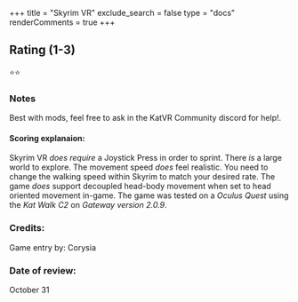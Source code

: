 +++
title = "Skyrim VR"
exclude_search = false
type = "docs"
renderComments = true
+++

## Rating (1-3)
⭐⭐

### Notes
Best with mods, feel free to ask in the KatVR Community discord for help!.

#### Scoring explanaion:
Skyrim VR *does require* a Joystick Press in order to sprint.
There *is* a large world to explore.
The movement speed *does* feel realistic. You need to change the walking speed within Skyrim to match your desired rate.
The game *does* support decoupled head-body movement when set to head oriented movement in-game.
The game was tested on a *Oculus Quest* using the *Kat Walk C2* on *Gateway version 2.0.9*.

### Credits:
Game entry by: Corysia

### Date of review:
October 31

